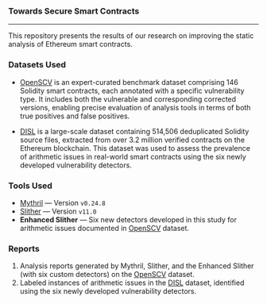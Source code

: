### Towards Secure Smart Contracts
---

This repository presents the results of our research on improving the static analysis of Ethereum smart contracts.

### Datasets Used
- [OpenSCV](https://github.com/blockchain-dei/openscv) is an expert-curated benchmark dataset comprising 146 Solidity smart contracts, each annotated with a specific vulnerability type. It includes both the vulnerable and corresponding corrected versions, enabling precise evaluation of analysis tools in terms of both true positives and false positives.

- [DISL](https://huggingface.co/datasets/ASSERT-KTH/DISL) is a large-scale dataset containing 514,506 deduplicated Solidity source files, extracted from over 3.2 million verified contracts on the Ethereum blockchain. This dataset was used to assess the prevalence of arithmetic issues in real-world smart contracts using the six newly developed vulnerability detectors.

### Tools Used
- [Mythril](https://github.com/ConsenSysDiligence/mythril) — Version `v0.24.8`
- [Slither](https://github.com/crytic/slither) — Version `v11.0`
- **Enhanced Slither** — Six new detectors developed in this study for arithmetic issues documented in [OpenSCV](https://github.com/blockchain-dei/openscv) dataset.

### Reports
  1. Analysis reports generated by Mythril, Slither, and the Enhanced Slither (with six custom detectors) on the [OpenSCV](https://github.com/blockchain-dei/openscv) dataset.
  2. Labeled instances of arithmetic issues in the [DISL](https://huggingface.co/datasets/ASSERT-KTH/DISL) dataset, identified using the six newly developed vulnerability detectors.
